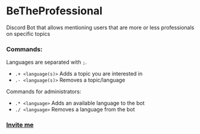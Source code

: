 # BeTheProfessional

Discord Bot that allows mentioning users that are more or less professionals on specific topics


### Commands:
Languages are separated with `;`.
- `.+ <language(s)>` Adds a topic you are interested in
- `.- <language(s)>` Removes a topic/language


Commands for administrators:
- `.* <language>` Adds an available language to the bot 
- `./ <language>` Removes a language from the bot


### [Invite me](https://discordapp.com/api/oauth2/authorize?client_id=349222867344424970&permissions=268503104&scope=bot)